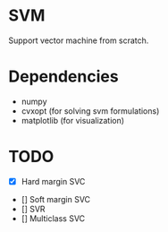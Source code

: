 # SVM

Support vector machine from scratch.

# Dependencies
- numpy
- cvxopt (for solving svm formulations)
- matplotlib (for visualization)

# TODO

- [x] Hard margin SVC
- [] Soft margin SVC
- [] SVR
- [] Multiclass SVC
